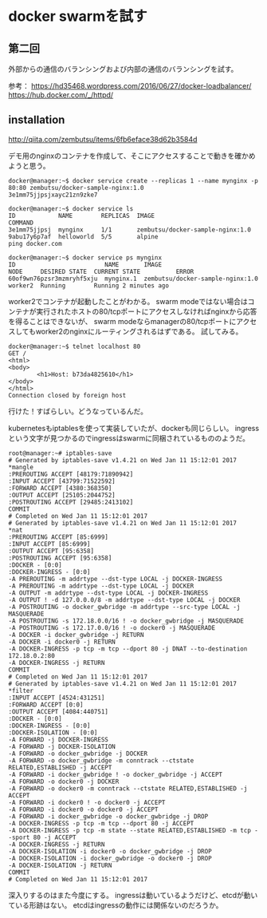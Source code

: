 # docker swarmを試す

## 第二回

外部からの通信のバランシングおよび内部の通信のバランシングを試す。

参考：
https://hd35468.wordpress.com/2016/06/27/docker-loadbalancer/
https://hub.docker.com/_/httpd/

## installation

http://qiita.com/zembutsu/items/6fb6eface38d62b3584d


デモ用のnginxのコンテナを作成して、そこにアクセスすることで動きを確かめようと思う。

```
docker@manager:~$ docker service create --replicas 1 --name mynginx -p 80:80 zembutsu/docker-sample-nginx:1.0
3e1mm75jjpsjxayc21zn9zke7

docker@manager:~$ docker service ls
ID            NAME        REPLICAS  IMAGE                             COMMAND
3e1mm75jjpsj  mynginx     1/1       zembutsu/docker-sample-nginx:1.0  
9abu17y6p7af  helloworld  5/5       alpine                            ping docker.com

docker@manager:~$ docker service ps mynginx
ID                         NAME       IMAGE                             NODE     DESIRED STATE  CURRENT STATE          ERROR
60of9wn76pzsr3mzmryhf5xju  mynginx.1  zembutsu/docker-sample-nginx:1.0  worker2  Running        Running 2 minutes ago
```
worker2でコンテナが起動したことがわかる。
swarm modeではない場合はコンテナが実行されたホストの80/tcpポートにアクセスしなければnginxから応答を得ることはできないが、
swarm modeならmanagerの80/tcpポートにアクセスしてもworker2のnginxにルーティングされるはずである。
試してみる。

```
docker@manager:~$ telnet localhost 80
GET /
<html>
<body>
        <h1>Host: b73da4825610</h1>
</body>
</html>
Connection closed by foreign host
```
行けた！すばらしい。どうなっているんだ。

kubernetesもiptablesを使って実装していたが、dockerも同じらしい。
ingressという文字が見つかるのでingressはswarmに同梱されているもののようだ。


```
root@manager:~# iptables-save
# Generated by iptables-save v1.4.21 on Wed Jan 11 15:12:01 2017
*mangle
:PREROUTING ACCEPT [48179:71890942]
:INPUT ACCEPT [43799:71522592]
:FORWARD ACCEPT [4380:368350]
:OUTPUT ACCEPT [25105:2044752]
:POSTROUTING ACCEPT [29485:2413102]
COMMIT
# Completed on Wed Jan 11 15:12:01 2017
# Generated by iptables-save v1.4.21 on Wed Jan 11 15:12:01 2017
*nat
:PREROUTING ACCEPT [85:6999]
:INPUT ACCEPT [85:6999]
:OUTPUT ACCEPT [95:6358]
:POSTROUTING ACCEPT [95:6358]
:DOCKER - [0:0]
:DOCKER-INGRESS - [0:0]
-A PREROUTING -m addrtype --dst-type LOCAL -j DOCKER-INGRESS
-A PREROUTING -m addrtype --dst-type LOCAL -j DOCKER
-A OUTPUT -m addrtype --dst-type LOCAL -j DOCKER-INGRESS
-A OUTPUT ! -d 127.0.0.0/8 -m addrtype --dst-type LOCAL -j DOCKER
-A POSTROUTING -o docker_gwbridge -m addrtype --src-type LOCAL -j MASQUERADE
-A POSTROUTING -s 172.18.0.0/16 ! -o docker_gwbridge -j MASQUERADE
-A POSTROUTING -s 172.17.0.0/16 ! -o docker0 -j MASQUERADE
-A DOCKER -i docker_gwbridge -j RETURN
-A DOCKER -i docker0 -j RETURN
-A DOCKER-INGRESS -p tcp -m tcp --dport 80 -j DNAT --to-destination 172.18.0.2:80
-A DOCKER-INGRESS -j RETURN
COMMIT
# Completed on Wed Jan 11 15:12:01 2017
# Generated by iptables-save v1.4.21 on Wed Jan 11 15:12:01 2017
*filter
:INPUT ACCEPT [4524:431251]
:FORWARD ACCEPT [0:0]
:OUTPUT ACCEPT [4084:440751]
:DOCKER - [0:0]
:DOCKER-INGRESS - [0:0]
:DOCKER-ISOLATION - [0:0]
-A FORWARD -j DOCKER-INGRESS
-A FORWARD -j DOCKER-ISOLATION
-A FORWARD -o docker_gwbridge -j DOCKER
-A FORWARD -o docker_gwbridge -m conntrack --ctstate RELATED,ESTABLISHED -j ACCEPT
-A FORWARD -i docker_gwbridge ! -o docker_gwbridge -j ACCEPT
-A FORWARD -o docker0 -j DOCKER
-A FORWARD -o docker0 -m conntrack --ctstate RELATED,ESTABLISHED -j ACCEPT
-A FORWARD -i docker0 ! -o docker0 -j ACCEPT
-A FORWARD -i docker0 -o docker0 -j ACCEPT
-A FORWARD -i docker_gwbridge -o docker_gwbridge -j DROP
-A DOCKER-INGRESS -p tcp -m tcp --dport 80 -j ACCEPT
-A DOCKER-INGRESS -p tcp -m state --state RELATED,ESTABLISHED -m tcp --sport 80 -j ACCEPT
-A DOCKER-INGRESS -j RETURN
-A DOCKER-ISOLATION -i docker0 -o docker_gwbridge -j DROP
-A DOCKER-ISOLATION -i docker_gwbridge -o docker0 -j DROP
-A DOCKER-ISOLATION -j RETURN
COMMIT
# Completed on Wed Jan 11 15:12:01 2017
```

深入りするのはまた今度にする。
ingressは動いているようだけど、etcdが動いている形跡はない。
etcdはingressの動作には関係ないのだろうか。
